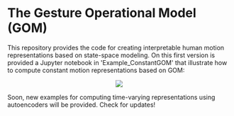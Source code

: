 # The Gesture Operational Model (GOM)
This repository provides the code for creating interpretable human motion representations based on state-space modeling.
On this first version is provided a Jupyter notebook in 'Example_ConstantGOM' that illustrate how to compute constant motion representations based on GOM:

<p align="center">
  <img src="[http://some_place.com/image.png](https://user-images.githubusercontent.com/62239010/229468878-86fee99a-9d76-4357-98fa-f5cb1ecc5bc0.png)" />
</p>

Soon, new examples for computing time-varying representations using autoencoders will be provided. Check for updates!
